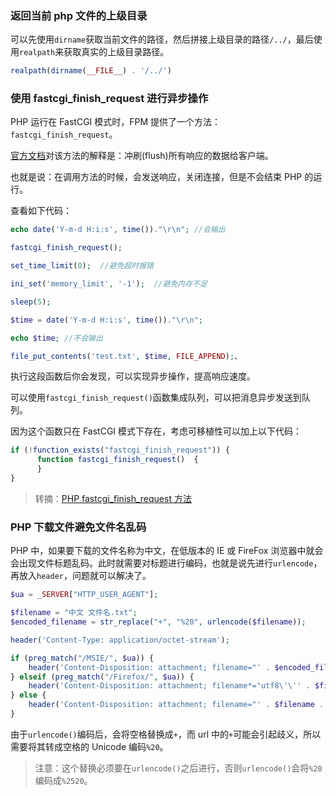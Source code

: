 ### 返回当前 php 文件的上级目录

可以先使用`dirname`获取当前文件的路径，然后拼接上级目录的路径`/../`，最后使用`realpath`来获取真实的上级目录路径。

```php
realpath(dirname(__FILE__) . '/../')
```

### 使用 fastcgi_finish_request 进行异步操作

PHP 运行在 FastCGI 模式时，FPM 提供了一个方法：`fastcgi_finish_request`。

[官方文档](http://php.net/manual/zh/function.fastcgi-finish-request.php)对该方法的解释是：冲刷(flush)所有响应的数据给客户端。

也就是说：在调用方法的时候，会发送响应，关闭连接，但是不会结束 PHP 的运行。

查看如下代码：

```php
echo date('Y-m-d H:i:s', time())."\r\n"; //会输出

fastcgi_finish_request();

set_time_limit(0);  //避免超时报错

ini_set('memory_limit', '-1');  //避免内存不足

sleep(5);

$time = date('Y-m-d H:i:s', time())."\r\n";

echo $time; //不会输出

file_put_contents('test.txt', $time, FILE_APPEND);、
```

执行这段函数后你会发现，可以实现异步操作，提高响应速度。

可以使用`fastcgi_finish_request()`函数集成队列，可以把消息异步发送到队列。

因为这个函数只在 FastCGI 模式下存在，考虑可移植性可以加上以下代码：

```php
if (!function_exists("fastcgi_finish_request")) {
      function fastcgi_finish_request()  {
      }
}
```

> 转摘：[PHP fastcgi_finish_request 方法](https://zhuanlan.zhihu.com/p/26117965)

### PHP 下载文件避免文件名乱码

PHP 中，如果要下载的文件名称为中文，在低版本的 IE 或 FireFox 浏览器中就会会出现文件标题乱码。此时就需要对标题进行编码，也就是说先进行`urlencode`，再放入`header`，问题就可以解决了。

```php
$ua = _SERVER["HTTP_USER_AGENT"];  

$filename = "中文 文件名.txt";
$encoded_filename = str_replace("+", "%20", urlencode($filename));  

header('Content-Type: application/octet-stream');  

if (preg_match("/MSIE/", $ua)) {
    header('Content-Disposition: attachment; filename="' . $encoded_filename . '"');
} elseif (preg_match("/Firefox/", $ua)) {
    header('Content-Disposition: attachment; filename*="utf8\'\'' . $filename . '"');
} else {
    header('Content-Disposition: attachment; filename="' . $filename . '"');
}
```

由于`urlencode()`编码后，会将空格替换成`+`，而 url 中的`+`可能会引起歧义，所以需要将其转成空格的 Unicode 编码`%20`。

> 注意：这个替换必须要在`urlencode()`之后进行，否则`urlencode()`会将`%20`编码成`%2520`。



